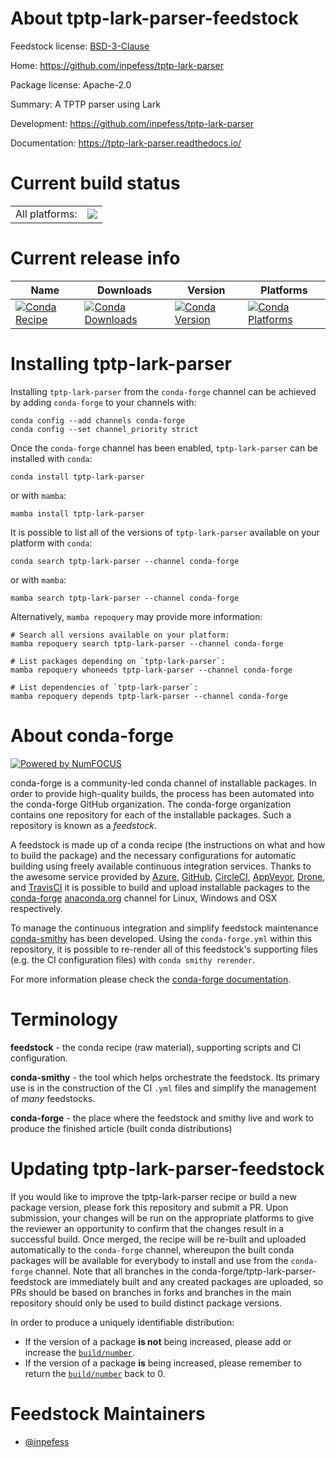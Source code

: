 About tptp-lark-parser-feedstock
================================

Feedstock license: [BSD-3-Clause](https://github.com/conda-forge/tptp-lark-parser-feedstock/blob/main/LICENSE.txt)

Home: https://github.com/inpefess/tptp-lark-parser

Package license: Apache-2.0

Summary: A TPTP parser using Lark

Development: https://github.com/inpefess/tptp-lark-parser

Documentation: https://tptp-lark-parser.readthedocs.io/

Current build status
====================


<table><tr><td>All platforms:</td>
    <td>
      <a href="https://dev.azure.com/conda-forge/feedstock-builds/_build/latest?definitionId=16283&branchName=main">
        <img src="https://dev.azure.com/conda-forge/feedstock-builds/_apis/build/status/tptp-lark-parser-feedstock?branchName=main">
      </a>
    </td>
  </tr>
</table>

Current release info
====================

| Name | Downloads | Version | Platforms |
| --- | --- | --- | --- |
| [![Conda Recipe](https://img.shields.io/badge/recipe-tptp--lark--parser-green.svg)](https://anaconda.org/conda-forge/tptp-lark-parser) | [![Conda Downloads](https://img.shields.io/conda/dn/conda-forge/tptp-lark-parser.svg)](https://anaconda.org/conda-forge/tptp-lark-parser) | [![Conda Version](https://img.shields.io/conda/vn/conda-forge/tptp-lark-parser.svg)](https://anaconda.org/conda-forge/tptp-lark-parser) | [![Conda Platforms](https://img.shields.io/conda/pn/conda-forge/tptp-lark-parser.svg)](https://anaconda.org/conda-forge/tptp-lark-parser) |

Installing tptp-lark-parser
===========================

Installing `tptp-lark-parser` from the `conda-forge` channel can be achieved by adding `conda-forge` to your channels with:

```
conda config --add channels conda-forge
conda config --set channel_priority strict
```

Once the `conda-forge` channel has been enabled, `tptp-lark-parser` can be installed with `conda`:

```
conda install tptp-lark-parser
```

or with `mamba`:

```
mamba install tptp-lark-parser
```

It is possible to list all of the versions of `tptp-lark-parser` available on your platform with `conda`:

```
conda search tptp-lark-parser --channel conda-forge
```

or with `mamba`:

```
mamba search tptp-lark-parser --channel conda-forge
```

Alternatively, `mamba repoquery` may provide more information:

```
# Search all versions available on your platform:
mamba repoquery search tptp-lark-parser --channel conda-forge

# List packages depending on `tptp-lark-parser`:
mamba repoquery whoneeds tptp-lark-parser --channel conda-forge

# List dependencies of `tptp-lark-parser`:
mamba repoquery depends tptp-lark-parser --channel conda-forge
```


About conda-forge
=================

[![Powered by
NumFOCUS](https://img.shields.io/badge/powered%20by-NumFOCUS-orange.svg?style=flat&colorA=E1523D&colorB=007D8A)](https://numfocus.org)

conda-forge is a community-led conda channel of installable packages.
In order to provide high-quality builds, the process has been automated into the
conda-forge GitHub organization. The conda-forge organization contains one repository
for each of the installable packages. Such a repository is known as a *feedstock*.

A feedstock is made up of a conda recipe (the instructions on what and how to build
the package) and the necessary configurations for automatic building using freely
available continuous integration services. Thanks to the awesome service provided by
[Azure](https://azure.microsoft.com/en-us/services/devops/), [GitHub](https://github.com/),
[CircleCI](https://circleci.com/), [AppVeyor](https://www.appveyor.com/),
[Drone](https://cloud.drone.io/welcome), and [TravisCI](https://travis-ci.com/)
it is possible to build and upload installable packages to the
[conda-forge](https://anaconda.org/conda-forge) [anaconda.org](https://anaconda.org/)
channel for Linux, Windows and OSX respectively.

To manage the continuous integration and simplify feedstock maintenance
[conda-smithy](https://github.com/conda-forge/conda-smithy) has been developed.
Using the ``conda-forge.yml`` within this repository, it is possible to re-render all of
this feedstock's supporting files (e.g. the CI configuration files) with ``conda smithy rerender``.

For more information please check the [conda-forge documentation](https://conda-forge.org/docs/).

Terminology
===========

**feedstock** - the conda recipe (raw material), supporting scripts and CI configuration.

**conda-smithy** - the tool which helps orchestrate the feedstock.
                   Its primary use is in the construction of the CI ``.yml`` files
                   and simplify the management of *many* feedstocks.

**conda-forge** - the place where the feedstock and smithy live and work to
                  produce the finished article (built conda distributions)


Updating tptp-lark-parser-feedstock
===================================

If you would like to improve the tptp-lark-parser recipe or build a new
package version, please fork this repository and submit a PR. Upon submission,
your changes will be run on the appropriate platforms to give the reviewer an
opportunity to confirm that the changes result in a successful build. Once
merged, the recipe will be re-built and uploaded automatically to the
`conda-forge` channel, whereupon the built conda packages will be available for
everybody to install and use from the `conda-forge` channel.
Note that all branches in the conda-forge/tptp-lark-parser-feedstock are
immediately built and any created packages are uploaded, so PRs should be based
on branches in forks and branches in the main repository should only be used to
build distinct package versions.

In order to produce a uniquely identifiable distribution:
 * If the version of a package **is not** being increased, please add or increase
   the [``build/number``](https://docs.conda.io/projects/conda-build/en/latest/resources/define-metadata.html#build-number-and-string).
 * If the version of a package **is** being increased, please remember to return
   the [``build/number``](https://docs.conda.io/projects/conda-build/en/latest/resources/define-metadata.html#build-number-and-string)
   back to 0.

Feedstock Maintainers
=====================

* [@inpefess](https://github.com/inpefess/)


